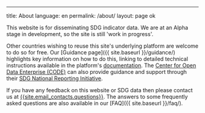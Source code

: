 ---
title: About
language: en
permalink: /about/
layout: page
ok

This website is for disseminating SDG indicator data. We are at an Alpha stage in development, so the site is still 'work in progress'.

Other countries wishing to reuse this site's underlying platform are welcome to do so for free. Our [Guidance page]({{ site.baseurl }}/guidance/) highlights key information on how to do this, linking to detailed technical instructions available in the platform's [documentation](https://open-sdg.readthedocs.io). The [Center for Open Data Enterprise (CODE)](http://www.opendataenterprise.org/) can also provide guidance and support through their [SDG National Reporting Initiative](https://www.sdgreporting.org/).

If you have any feedback on this website or SDG data then please contact us at <a href="mailto:{{site.email_contacts.questions}}">{{site.email_contacts.questions}}</a>. The answers to some frequently asked questions are also available in our [FAQ]({{ site.baseurl }}/faq/).
